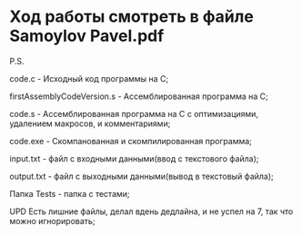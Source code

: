# Ход работы смотреть в файле Samoylov Pavel.pdf
P.S.

code.c - Исходный код программы на C;

firstAssemblyCodeVersion.s - Ассемблированная программа на C; 

code.s - Ассемблированная программа на C с оптимизациями, удалением макросов, и комментариями;

code.exe - Скомпанованная и скомпилированная программа;

input.txt - файл с входными данными(ввод с текстового файла);

output.txt - файл с выходными данными(вывод в текстовый файла);

Папка Tests - папка с тестами;

UPD Есть лишние файлы, делал вдень дедлайна, и не успел на 7, так что можно игнорировать;
